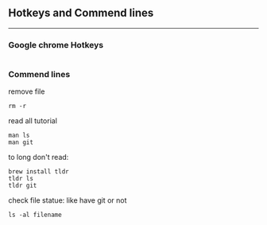 ## Hotkeys and Commend lines
---

### Google chrome Hotkeys 

```

```

### Commend lines

remove file
```
rm -r
```

read all tutorial
```
man ls 
man git
```

to long don't read: 
```
brew install tldr
tldr ls
tldr git
```

check file statue: like have git or not
```
ls -al filename
```

